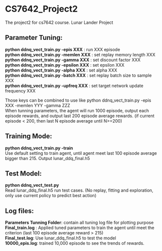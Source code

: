 # CS7642_Project2
The project2 for cs7642 course. Lunar Lander Project

## Parameter Tuning:  
**python ddnq_vect_train.py -epis XXX** : run XXX episode   
**python ddnq_vect_train.py -memlen XXX** : set replay memory length XXX  
**python ddnq_vect_train.py -gamma XXX** : set discount factor XXX  
**python ddnq_vect_train.py -epsilon XXX** : set epsilon XXX  
**python ddnq_vect_train.py -alpha XXX** : set alpha XXX  
**python ddnq_vect_train.py -batch XXX** : set replay batch size to sample XXX  
**python ddnq_vect_train.py -upfreq XXX** : set target network update frequency XXX  


Those keys can be combined to use like python ddnq_vect_train.py -epis XXX -memlen YYY -gamma ZZZ  
When tunning parameters, the agent will run 1000 episode, output each episode rewards, and output last 200 episode average rewards. (if current episode < 200, then last N episode average until N>=200)  

## Training Mode:  
**python ddnq_vect_train.py -train**  
Use default setting to train agent, until agent meet last 100 episode average bigger than 215. Output lunar_ddq_final.h5  

## Test Model:  
**python ddnq_vect_test.py**  
Read lunar_ddq_final.h5 run test cases. (No replay, fitting and exploration, only use current policy to predict best action)  

## Log files:  
**Parameters Tunning Folder**: contain all tuning log file for plotting purpose  
**Final_train.log** : Applied tuned parameters to train the agent until meet the criterion (last 100 episode average reward > 215)  
**Final_test.log**: Use lunar_ddq_final.h5 to test the model   
**10000_epis.log**: trained 10,000 episode to see the trends of rewards.  
